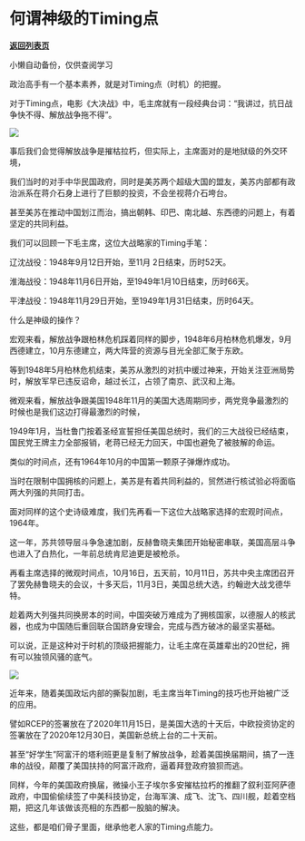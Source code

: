 # 何谓神级的Timing点

[**返回列表页**](/gzh/政事堂2019)

小懒自动备份，仅供查阅学习

政治高手有一个基本素养，就是对Timing点（时机）的把握。

对于Timing点，电影《大决战》中，毛主席就有一段经典台词：“我讲过，抗日战争快不得、解放战争拖不得”。

![](https://mmbiz.qpic.cn/mmbiz_jpg/rxhS23yu8cPc0ekjwq4dVT0Ck9s5aOBBEwbXKzS00XjbPicoha8Q2W9yPsPMrMbZkX9BEWjPIHVfG7pibjyJszLg/640?wx_fmt=jpeg&from;=appmsg)

事后我们会觉得解放战争是摧枯拉朽，但实际上，主席面对的是地狱级的外交环境，

我们当时的对手中华民国政府，同时是美苏两个超级大国的盟友，美苏内部都有政治派系在蒋介石身上进行了巨额的投资，不会坐视蒋介石垮台。  

甚至美苏在推动中国划江而治，搞出朝韩、印巴、南北越、东西德的问题上，有着坚定的共同利益。  

我们可以回顾一下毛主席，这位大战略家的Timing手笔：

辽沈战役：1948年9月12日开始，至11月 2日结束，历时52天。

淮海战役：1948年11月6日开始，至1949年1月10日结束，历时66天。

平津战役：1948年11月29日开始，至1949年1月31日结束，历时64天。

什么是神级的操作？

宏观来看，解放战争跟柏林危机踩着同样的脚步，1948年6月柏林危机爆发，9月西德建立，10月东德建立，两大阵营的资源与目光全部汇聚于东欧。

等到1948年5月柏林危机结束，美苏从激烈的对抗中缓过神来，开始关注亚洲局势时，解放军早已违反诏命，越过长江，占领了南京、武汉和上海。

微观来看，解放战争跟美国1948年11月的美国大选周期同步，两党竞争最激烈的时候也是我们这边打得最激烈的时候，

1949年1月，当杜鲁门按着圣经宣誓担任美国总统时，我们的三大战役已经结束，国民党王牌主力全部报销，老蒋已经无力回天，中国也避免了被肢解的命运。

类似的时间点，还有1964年10月的中国第一颗原子弹爆炸成功。  

当时在限制中国拥核的问题上，美苏是有着共同利益的，贸然进行核试验必将面临两大列强的共同打击。  

面对同样的这个史诗级难度，我们先再看一下这位大战略家选择的宏观时间点，1964年。  

这一年，苏共领导层斗争急速加剧，反赫鲁晓夫集团开始秘密串联，美国高层斗争也进入了白热化，一年前总统肯尼迪更是被枪杀。

再看主席选择的微观时间点，10月16日，五天前，10月11日，苏共中央主席团召开了罢免赫鲁晓夫的会议，十多天后，11月3日，美国总统大选，约翰逊大战戈德华特。

趁着两大列强共同换房本的时间，中国突破万难成为了拥核国家，以德服人的核武器，也成为中国随后重回联合国跻身安理会，完成与西方破冰的最坚实基础。  

可以说，正是这种对于时机的顶级把握能力，让毛主席在英雄辈出的20世纪，拥有可以独领风骚的底气。  

![](https://mmbiz.qpic.cn/mmbiz_jpg/rxhS23yu8cPc0ekjwq4dVT0Ck9s5aOBBxecmMibbC9IeuSsmB19FWl4sLZeWibRlt7LxEPPA6ruiccY7WibTcEoicLQ/640?wx_fmt=jpeg&from;=appmsg)

近年来，随着美国政坛内部的撕裂加剧，毛主席当年Timing的技巧也开始被广泛的应用。

譬如RCEP的签署放在了2020年11月15日，是美国大选的十天后，中欧投资协定的签署放在了2020年12月30日，美国新总统上台的二十天前。

甚至“好学生”阿富汗的塔利班更是复制了解放战争，趁着美国换届期间，搞了一连串的战役，颠覆了美国扶持的阿富汗政府，逼着拜登政府狼狈而逃。  

同样，今年的美国政府换届，微操小王子埃尔多安摧枯拉朽的推翻了叙利亚阿萨德政府，中国偷偷续签了中美科技协定，台海军演、成飞、沈飞、四川舰，趁着空档期，把这几年该做该亮相的东西都一股脑的解决。  

这些，都是咱们骨子里面，继承他老人家的Timing点能力。

